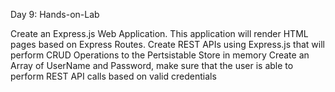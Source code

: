 Day 9: Hands-on-Lab

Create an Express.js Web Application. This application will render HTML pages based on Express Routes. Create REST APIs using Express.js that will perform CRUD Operations to the Pertsistable Store in memory Create an Array of UserName and Password, make sure that the user is able to perform REST API calls based on valid credentials
